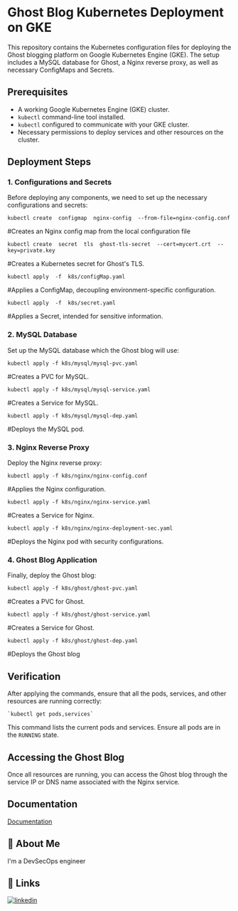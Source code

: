 
# Ghost Blog Kubernetes Deployment on GKE

This repository contains the Kubernetes configuration files for deploying the Ghost blogging platform on Google Kubernetes Engine (GKE). The setup includes a MySQL database for Ghost, a Nginx reverse proxy, as well as necessary ConfigMaps and Secrets.

## Prerequisites

-   A working Google Kubernetes Engine (GKE) cluster.
-   `kubectl` command-line tool installed.
-   `kubectl` configured to communicate with your GKE cluster.
-   Necessary permissions to deploy services and other resources on the cluster.


## Deployment Steps

  

### 1. Configurations and Secrets

Before deploying any components, we need to set up the necessary configurations and secrets:


    kubectl create  configmap  nginx-config  --from-file=nginx-config.conf 

#Creates  an  Nginx  config  map  from  the local  configuration  file

    kubectl create  secret  tls  ghost-tls-secret  --cert=mycert.crt  --key=private.key
#Creates  a  Kubernetes  secret  for Ghost's TLS.
    
    kubectl apply  -f  k8s/configMap.yaml
#Applies a ConfigMap, decoupling environment-specific configuration.
    
    kubectl apply  -f  k8s/secret.yaml
#Applies a Secret, intended for sensitive information.
  

  

### 2. MySQL Database

Set up the MySQL database which the Ghost blog will use:

    kubectl apply -f k8s/mysql/mysql-pvc.yaml
   #Creates a PVC for MySQL.
    
    kubectl apply -f k8s/mysql/mysql-service.yaml
   #Creates a Service for MySQL.
    
    kubectl apply -f k8s/mysql/mysql-dep.yaml
   #Deploys the MySQL pod.


### 3. Nginx Reverse Proxy

Deploy the Nginx reverse proxy:


    kubectl apply -f k8s/nginx/nginx-config.conf
   #Applies the Nginx configuration.
    
    kubectl apply -f k8s/nginx/nginx-service.yaml
   #Creates a Service for Nginx.
    
    kubectl apply -f k8s/nginx/nginx-deployment-sec.yaml
   #Deploys the Nginx pod with security configurations.
  

### 4. Ghost Blog Application

Finally, deploy the Ghost blog:

    kubectl apply -f k8s/ghost/ghost-pvc.yaml
#Creates a PVC for Ghost.    
    
    kubectl apply -f k8s/ghost/ghost-service.yaml
#Creates a Service for Ghost.  
    
    kubectl apply -f k8s/ghost/ghost-dep.yaml
#Deploys the Ghost blog


## Verification

After applying the commands, ensure that all the pods, services, and other resources are running correctly:

    `kubectl get pods,services` 

This command lists the current pods and services. Ensure all pods are in the `RUNNING` state.

## Accessing the Ghost Blog

Once all resources are running, you can access the Ghost blog through the service IP or DNS name associated with the Nginx service.


## Documentation

[Documentation](https://asafahmadov.gitbook.io/hands-on-projects/)


## 🚀 About Me
I'm a DevSecOps engineer


## 🔗 Links

[![linkedin](https://img.shields.io/badge/linkedin-0A66C2?style=for-the-badge&logo=linkedin&logoColor=white)](https://www.linkedin.com/in/asaf-ahmadov/)


